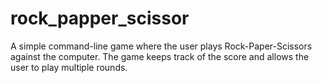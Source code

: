 # rock_papper_scissor
A simple command-line game where the user plays Rock-Paper-Scissors against the computer. The game keeps track of the score and allows the user to play multiple rounds.
